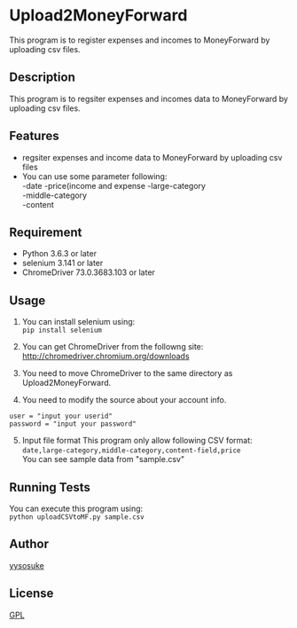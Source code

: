 # Upload2MoneyForward
This program is to register expenses and incomes to MoneyForward by uploading csv files.  

## Description
This program is to regsiter expenses and incomes data to MoneyForward by uploading csv files.

## Features
- regsiter expenses and income data to MoneyForward by uploading csv files 
- You can use some parameter following:  
  -date
  -price(income and expense
  -large-category  
  -middle-category  
  -content  

## Requirement
- Python 3.6.3 or later  
- selenium 3.141 or later  
- ChromeDriver 73.0.3683.103 or later

## Usage
1. You can install selenium using:  
```pip install selenium```  
  
2. You can get ChromeDriver from the followng site:  
http://chromedriver.chromium.org/downloads

3. You need to move ChromeDriver to the same directory as Upload2MoneyForward.

4. You need to modify the source about your account info.
```
user = "input your userid"
password = "input your password"
```

5. Input file format
This program only allow following CSV format:  
```date,large-category,middle-category,content-field,price```  
You can see sample data from "sample.csv"

## Running Tests
You can execute this program using:  
```python uploadCSVtoMF.py sample.csv```

## Author
[yysosuke](https://twitter.com/yyosuke)

## License
[GPL](https://github.com/yyosuke/Upload2MoneyForward/blob/master/LICENSE)

